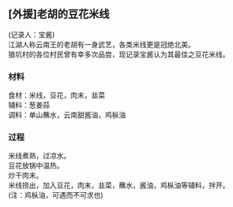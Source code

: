 ## [外援]老胡的豆花米线
(记录人：宝酱)  
江湖人称云南王的老胡有一身武艺，各类米线更是冠绝北美。  
狼坑村的各位村民曾有幸多次品尝，现记录宝酱认为其最佳之豆花米线。

### 材料
食材：米线，豆花，肉末，韭菜  
辅料：葱姜蒜  
调料：单山蘸水，云南甜酱油，鸡枞油  

### 过程
米线煮熟，过凉水。  
豆花放锅中温热。  
炒干肉末。  
米线捞出，加入豆花，肉末，韭菜，蘸水，酱油，鸡枞油等辅料，拌开。  
(注：鸡枞油，可遇而不可求也)
